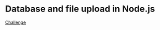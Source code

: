 <h1>Database and file upload in Node.js</h1>

<p>
  <a href="https://github.com/Rocketseat/bootcamp-gostack-desafios/tree/master/desafio-database-upload">Challenge</a>
</p>
